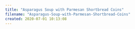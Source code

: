 ```yaml
---
title: "Asparagus Soup with Parmesan Shortbread Coins"
filename: "Asparagus-Soup-with-Parmesan-Shortbread-Coins"
created: 2020-07-01 10:13:08
---
```

